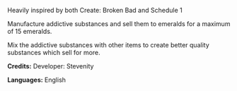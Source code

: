 Heavily inspired by both Create: Broken Bad and Schedule 1

Manufacture addictive substances and sell them to emeralds for a maximum of 15 emeralds.

Mix the addictive substances with other items to create better quality substances which sell for more.

**Credits:**
    Developer: Stevenity

**Languages:**
    English

